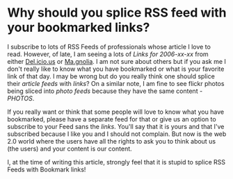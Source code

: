 # Why should you splice RSS feed with your bookmarked links?

I subscribe to lots of RSS Feeds of professionals whose article I love to read. However, of late, I am seeing a lots of *Links for 2006-xx-xx* from either [Del.icio.us](http://del.icio.us/) or [Ma.gnolia](http://ma.gnolia.com/). I am not sure about others but if you ask me I don't really like to know what you have bookmarked or what is your favorite link of that day. I may be wrong but do you really think one should splice their *article feeds* with *links*? On a similar note, I am fine to see flickr photos being sliced into *photo feeds* because they have the same content - *PHOTOS*.

If you really want or think that some people will love to know what you have bookmarked, please have a separate feed for that or give us an option to subscribe to your Feed sans the *links*. You'll say that it is yours and that I've subscribed because I like you and I should not complain. But now is the web 2.0 world where the users have all the rights to ask you to think about us (the users) and your content is our content.

I, at the time of writing this article, strongly feel that it is stupid to splice RSS Feeds with Bookmark links!